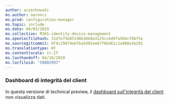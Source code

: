 ```yaml
---
author: aczechowski
ms.author: aaroncz
ms.prod: configuration-manager
ms.topic: include
ms.date: 04/03/2019
ms.collection: M365-identity-device-management
ms.openlocfilehash: 31dfe75e85198b36b8a3125ccbd9fa504cf0bf5e
ms.sourcegitcommit: 6f4c2987debfba5d02ee67f6b461c1a988a3e201
ms.translationtype: HT
ms.contentlocale: it-IT
ms.lasthandoff: 04/18/2019
ms.locfileid: "59802997"
---
```

### <a name="ki_health"></a> Dashboard di integrità del client

In questa versione di technical preview, il [dashboard sull'integrità del client](/sccm/core/get-started/2019/technical-preview-1901#bkmk_health) non visualizza dati.